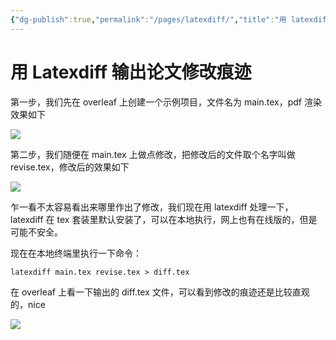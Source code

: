 ```yaml
---
{"dg-publish":true,"permalink":"/pages/latexdiff/","title":"用 latexdiff 输出论文修改痕迹","tags":["latex"]}
---
```



# 用 Latexdiff 输出论文修改痕迹

第一步，我们先在 overleaf 上创建一个示例项目，文件名为 main.tex，pdf 渲染效果如下

![](https://cdn.jsdelivr.net/gh/aiyolo/imgrepo@main/test/202303071545790.webp)

第二步，我们随便在 main.tex 上做点修改，把修改后的文件取个名字叫做 revise.tex，修改后的效果如下

![](https://cdn.jsdelivr.net/gh/aiyolo/imgrepo@main/test/202303071545791.webp)

乍一看不太容易看出来哪里作出了修改，我们现在用 latexdiff 处理一下，latexdiff 在 tex 套装里默认安装了，可以在本地执行，网上也有在线版的，但是可能不安全。

现在在本地终端里执行一下命令：

```text
latexdiff main.tex revise.tex > diff.tex
```

在 overleaf 上看一下输出的 diff.tex 文件，可以看到修改的痕迹还是比较直观的，nice

![](https://cdn.jsdelivr.net/gh/aiyolo/imgrepo@main/test/202303071545792.webp)

